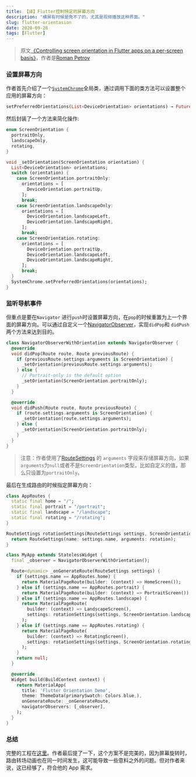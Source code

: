 ```yaml
---
title: 【译】Flutter控制特定的屏幕方向
description: "横屏有时候是免不了的，尤其是视频播放这种界面。"
slug: flutter-orientasion
date: 2020-09-28
tags: [Flutter]
---
```


> 原文[《Controlling screen orientation in Flutter apps on a per-screen basis》](https://medium.com/flutter-community/controlling-screen-orientation-in-flutter-apps-on-a-per-screen-basis-d637702f9368)，作者是[Roman Petrov](https://medium.com/@megus)

### 设置屏幕方向

作者首先介绍了一个[`SystemChrome`](https://api.flutter.dev/flutter/services/SystemChrome-class.html)全局类，通过调用下面的类方法可以设置整个应用的屏幕方向：

```dart
setPreferredOrientations(List<DeviceOrientation> orientations) → Future<void>
```

<!-- truncate -->

然后封装了一个方法来简化操作:

```dart
enum ScreenOrientation {
  portraitOnly,
  landscapeOnly,
  rotating,
}

void _setOrientation(ScreenOrientation orientation) {
  List<DeviceOrientation> orientations;
  switch (orientation) {
    case ScreenOrientation.portraitOnly:
      orientations = [
        DeviceOrientation.portraitUp,
      ];
      break;
    case ScreenOrientation.landscapeOnly:
      orientations = [
        DeviceOrientation.landscapeLeft,
        DeviceOrientation.landscapeRight,
      ];
      break;
    case ScreenOrientation.rotating:
      orientations = [
        DeviceOrientation.portraitUp,
        DeviceOrientation.landscapeLeft,
        DeviceOrientation.landscapeRight,
      ];
      break;
  }
  SystemChrome.setPreferredOrientations(orientations);
}
```

### 监听导航事件

但重点是要在`Navigator` 进行`push`时设置屏幕方向，在`pop`的时候重置为上一个界面的屏幕方向。可以通过自定义一个[NavigatorObserver](https://api.flutter.dev/flutter/widgets/NavigatorObserver-class.html)，实现`didPop`和 `didPush` 两个方法来达到目的。

```dart
class NavigatorObserverWithOrientation extends NavigatorObserver {
  @override
  void didPop(Route route, Route previousRoute) {
    if (previousRoute.settings.arguments is ScreenOrientation) {
      _setOrientation(previousRoute.settings.arguments);
    } else {
      // Portrait-only is the default option
      _setOrientation(ScreenOrientation.portraitOnly);
    }
  }

  @override
  void didPush(Route route, Route previousRoute) {
    if (route.settings.arguments is ScreenOrientation) {
      _setOrientation(route.settings.arguments);
    } else {
      _setOrientation(ScreenOrientation.portraitOnly);
    }
  }
}
```

> 注意：作者使用了[RouteSettings](https://api.flutter.dev/flutter/widgets/RouteSettings-class.html) 的 `arguments` 字段来存储屏幕方向，如果`arguments`为`null`或者不是`ScreenOrientation`类型，比如自定义的值，那么只设置为`portraitOnly`。

最后在生成路由的时候指定屏幕方向：

```dart
class AppRoutes {
  static final home = "/";
  static final portrait = "/portrait";
  static final landscape = "/landscape";
  static final rotating = "/rotating";
}

RouteSettings rotationSettings(RouteSettings settings, ScreenOrientation rotation) {
  return RouteSettings(name: settings.name, arguments: rotation);
}

class MyApp extends StatelessWidget {
  final _observer = NavigatorObserverWithOrientation();

  Route<dynamic> _onGenerateRoute(RouteSettings settings) {
    if (settings.name == AppRoutes.home) {
      return MaterialPageRoute(builder: (context) => HomeScreen());
    } else if (settings.name == AppRoutes.portrait) {
      return MaterialPageRoute(builder: (context) => PortraitScreen());
    } else if (settings.name == AppRoutes.landscape) {
      return MaterialPageRoute(
        builder: (context) => LandscapeScreen(),
        settings: rotationSettings(settings, ScreenOrientation.landscapeOnly),
      );
    } else if (settings.name == AppRoutes.rotating) {
      return MaterialPageRoute(
        builder: (context) => RotatingScreen(),
        settings: rotationSettings(settings, ScreenOrientation.rotating),
      );
    }
    return null;
  }

  @override
  Widget build(BuildContext context) {
    return MaterialApp(
      title: 'Flutter Orientation Demo',
      theme: ThemeData(primarySwatch: Colors.blue,),
      onGenerateRoute: _onGenerateRoute,
      navigatorObservers: [_observer],
    );
  }
}
```

### 总结

完整的工程在[这里](https://github.com/Megus/flutter_orientation_demo)。作者最后提了一下，这个方案不是完美的，因为屏幕旋转时，路由转场动画也在同一时间发生，这可能导致一些意料之外的问题。但对作者来说，这已经够了，符合他的 App 需求。
